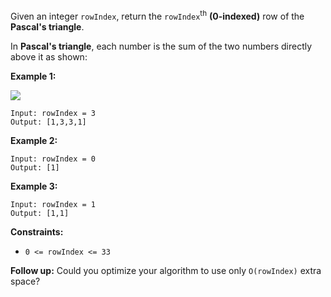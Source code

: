 Given an integer `rowIndex`, return the `rowIndex`<sup>th</sup> **(0-indexed)** row of the **Pascal's triangle**.

In **Pascal's triangle**, each number is the sum of the two numbers directly above it as shown:

**Example 1:**

![](https://upload.wikimedia.org/wikipedia/commons/0/0d/PascalTriangleAnimated2.gif)

```
Input: rowIndex = 3
Output: [1,3,3,1]
```

**Example 2:**

```
Input: rowIndex = 0
Output: [1]
```

**Example 3:**

```
Input: rowIndex = 1
Output: [1,1]
```

**Constraints:**

- `0 <= rowIndex <= 33`

**Follow up:** Could you optimize your algorithm to use only `O(rowIndex)` extra space?
